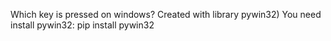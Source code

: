 Which key is pressed on windows? 
Created with library pywin32)
You need install pywin32: 
pip install pywin32
